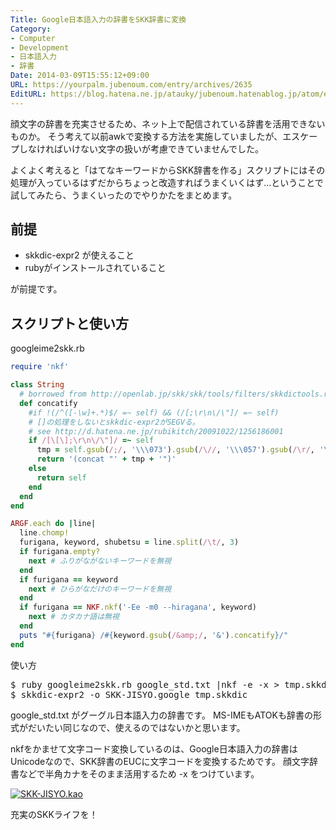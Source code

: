 ```yaml
---
Title: Google日本語入力の辞書をSKK辞書に変換
Category:
- Computer
- Development
- 日本語入力
- 辞書
Date: 2014-03-09T15:55:12+09:00
URL: https://yourpalm.jubenoum.com/entry/archives/2635
EditURL: https://blog.hatena.ne.jp/atauky/jubenoum.hatenablog.jp/atom/entry/6653458415120886664
---
```


<p>顔文字の辞書を充実させるため、ネット上で配信されている辞書を活用できないものか。
そう考えて以前awkで変換する方法を実施していましたが、エスケープしなければいけない文字の扱いが考慮できていませんでした。</p>

<p>よくよく考えると「はてなキーワードからSKK辞書を作る」スクリプトにはその処理が入っているはずだからちょっと改造すればうまくいくはず…ということで試してみたら、うまくいったのでやりかたをまとめます。</p>

<h2>前提</h2>

<ul>
<li>skkdic-expr2 が使えること</li>
<li>rubyがインストールされていること</li>
</ul>

<p>が前提です。</p>
<!--more-->
<h2>スクリプトと使い方</h2>

googleime2skk.rb
```ruby
require 'nkf'

class String
  # borrowed from http://openlab.jp/skk/skk/tools/filters/skkdictools.rb
  def concatify
    #if !(/^([-\w]+.*)$/ =~ self) && (/[;\r\n\/\"]/ =~ self)
    # []の処理をしないとskkdic-expr2がSEGVる。
    # see http://d.hatena.ne.jp/rubikitch/20091022/1256186001
    if /[\[\];\r\n\/\"]/ =~ self
      tmp = self.gsub(/;/, '\\\073').gsub(/\//, '\\\057').gsub(/\r/, '\\r').gsub(/\n/, '\\n').gsub(/"/, '\\"').gsub(/[\[\]]/, '')
      return '(concat "' + tmp + '")'
    else
      return self
    end
  end
end

ARGF.each do |line|
  line.chomp!
  furigana, keyword, shubetsu = line.split(/\t/, 3)
  if furigana.empty?
    next # ふりがながないキーワードを無視
  end
  if furigana == keyword
    next # ひらがなだけのキーワードを無視
  end
  if furigana == NKF.nkf('-Ee -m0 --hiragana', keyword)
    next # カタカナ語は無視
  end
  puts "#{furigana} /#{keyword.gsub(/&amp;/, '&').concatify}/"
end
```

使い方
<pre>$ ruby googleime2skk.rb google_std.txt |nkf -e -x > tmp.skkdic
$ skkdic-expr2 -o SKK-JISYO.google tmp.skkdic</pre>

google_std.txt がグーグル日本語入力の辞書です。
MS-IMEもATOKも辞書の形式がだいたい同じなので、使えるのではないかと思います。

<p>nkfをかませて文字コード変換しているのは、Google日本語入力の辞書はUnicodeなので、SKK辞書のEUCに文字コードを変換するためです。
顔文字辞書などで半角カナをそのまま活用するため -x をつけています。</p>

<p><a class='flickr2tag-img' href='http://www.flickr.com/photo.gne?id=13026719293' title='SKK-JISYO.kao'><img src='http://farm3.staticflickr.com/2741/13026719293_97bb1176f0.jpg' alt='SKK-JISYO.kao'></a></p>

充実のSKKライフを！
